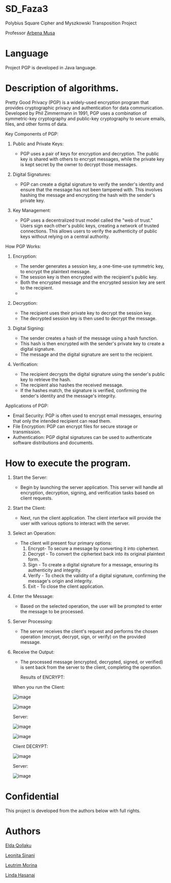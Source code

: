 # SD_Faza3
Polybius Square Cipher and Myszkowski Transposition Project

Professor [Arbena Musa](https://github.com/ArbenaMusa)

# Language
Project PGP is developed in Java language.

# Description of algorithms.

Pretty Good Privacy (PGP) is a widely-used encryption program that provides cryptographic privacy and authentication for data communication. Developed by Phil Zimmermann in 1991, PGP uses a combination of symmetric-key cryptography and public-key cryptography to secure emails, files, and other forms of data.

 Key Components of PGP:

1. Public and Private Keys:
   - PGP uses a pair of keys for encryption and decryption. The public key is shared with others to encrypt messages, while the private key is kept secret by the owner to decrypt those messages.
   
2. Digital Signatures:
   - PGP can create a digital signature to verify the sender's identity and ensure that the message has not been tampered with. This involves hashing the message and encrypting the hash with the sender's private key.

3. Key Management:
   - PGP uses a decentralized trust model called the "web of trust." Users sign each other's public keys, creating a network of trusted connections. This allows users to verify the authenticity of public keys without relying on a central authority.

How PGP Works:

1. Encryption:
   - The sender generates a session key, a one-time-use symmetric key, to encrypt the plaintext message.
   - The session key is then encrypted with the recipient's public key.
   - Both the encrypted message and the encrypted session key are sent to the recipient.
   - 
2. Decryption:
   - The recipient uses their private key to decrypt the session key.
   - The decrypted session key is then used to decrypt the message.

3. Digital Signing:
   - The sender creates a hash of the message using a hash function.
   - This hash is then encrypted with the sender's private key to create a digital signature.
   - The message and the digital signature are sent to the recipient.

4. Verification:
   - The recipient decrypts the digital signature using the sender's public key to retrieve the hash.
   - The recipient also hashes the received message.
   - If the hashes match, the signature is verified, confirming the sender's identity and the message's integrity.

Applications of PGP:

- Email Security: PGP is often used to encrypt email messages, ensuring that only the intended recipient can read them.
- File Encryption: PGP can encrypt files for secure storage or transmission.
- Authentication: PGP digital signatures can be used to authenticate software distributions and documents.
  

 # How to execute the program.
 
1. Start the Server:
   - Begin by launching the server application. This server will handle all encryption, decryption, signing, and verification tasks based on client requests.

2. Start the Client:
   - Next, run the client application. The client interface will provide the user with various options to interact with the server.

3. Select an Operation:
   - The client will present four primary options:
     1. Encrypt- To secure a message by converting it into ciphertext.
     2. Decrypt - To convert the ciphertext back into its original plaintext form.
     3. Sign - To create a digital signature for a message, ensuring its authenticity and integrity.
     4. Verify - To check the validity of a digital signature, confirming the message's origin and integrity.
     5. Exit - To close the client application.

4. Enter the Message:
   - Based on the selected operation, the user will be prompted to enter the message to be processed.

5. Server Processing:
   - The server receives the client's request and performs the chosen operation (encrypt, decrypt, sign, or verify) on the provided message.

6. Receive the Output:
   - The processed message (encrypted, decrypted, signed, or verified) is sent back from the server to the client, completing the operation.

     Results of ENCRYPT:

   When you run the Client:

   ![image](https://github.com/LeutrimMorina13/Data_Security_3/assets/116465243/356cab9f-3962-4cbb-a236-51c772380acf)
   

   ![image](https://github.com/LeutrimMorina13/Data_Security_3/assets/116465243/bfdaddf4-0b20-435c-b894-c7e65fc8ff77)

   Server:
   
   ![image](https://github.com/LeutrimMorina13/Data_Security_3/assets/116465243/b9e17ddf-8218-4e71-b1bb-1f1b5f9cb0ec)

   ![image](https://github.com/LeutrimMorina13/Data_Security_3/assets/116465243/27f57ec1-b582-4eab-b8a9-dc9f2fb4164e)

   Client DECRYPT:
 
   ![image](https://github.com/LeutrimMorina13/Data_Security_3/assets/116465243/08593e77-9cdc-4bba-bf0b-efadc0f4d680)

   Server:
   
   ![image](https://github.com/LeutrimMorina13/Data_Security_3/assets/116465243/59764783-0100-42ca-b4d3-8337a52d4181)


   




 # Confidential
This project is developed from the authors below with full rights.


# Authors

[Elda Qollaku](https://github.com/eldaaqollaku)


[Leonita Sinani](https://github.com/leonitaas)


[Leutrim Morina](https://github.com/LeutrimMorina13)


[Linda Hasanaj](https://github.com/Linda-Hasanaj)



 
